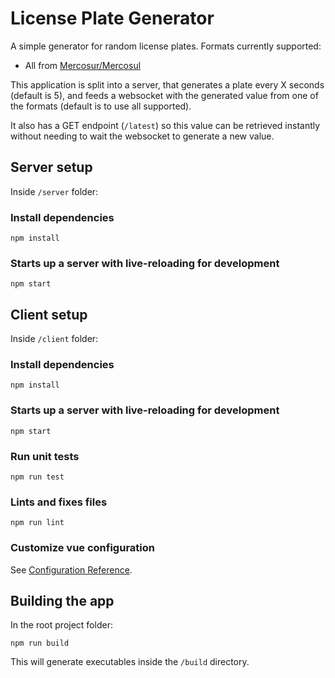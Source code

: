 # License Plate Generator

A simple generator for random license plates. Formats currently supported:

- All from [Mercosur/Mercosul](https://en.wikipedia.org/wiki/Vehicle_registration_plates_of_the_Mercosur)

This application is split into a server, that generates a plate every X seconds (default is 5), and feeds a websocket with the generated value from one of the formats (default is to use all supported).

It also has a GET endpoint (`/latest`) so this value can be retrieved instantly without needing to wait the websocket to generate a new value.

## Server setup

Inside `/server` folder:

### Install dependencies

```
npm install
```

### Starts up a server with live-reloading for development

```
npm start
```

## Client setup

Inside `/client` folder:

### Install dependencies

```
npm install
```

### Starts up a server with live-reloading for development

```
npm start
```

### Run unit tests

```
npm run test
```

### Lints and fixes files

```
npm run lint
```

### Customize vue configuration

See [Configuration Reference](https://cli.vuejs.org/config/).

## Building the app

In the root project folder:

```
npm run build
```

This will generate executables inside the `/build` directory.
